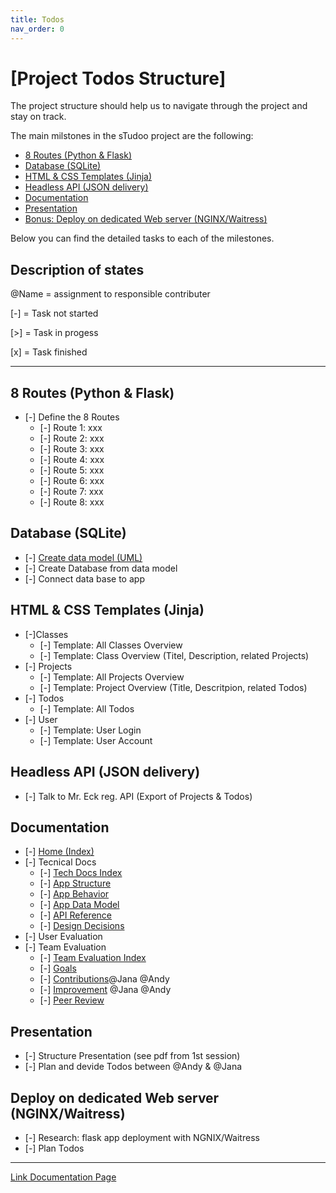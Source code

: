 ```yaml
---
title: Todos
nav_order: 0
---
```


# [Project Todos Structure]



The project structure should help us to navigate through the project and stay on track.

The main milstones in the sTudoo project are the following:

- [8 Routes (Python & Flask)](#8-routes-python--flask)
- [Database (SQLite)](#database-sqlite)
- [HTML & CSS Templates (Jinja)](#html--css-templates-jinja)
- [Headless API (JSON delivery)](#headless-api-json-delivery)
- [Documentation](#documentation)
- [Presentation](#presentation)
- [Bonus: Deploy on dedicated Web server (NGINX/Waitress)](#deploy-on-dedicated-web-server-nginxwaitress)

Below you can find the detailed tasks to each of the milestones.

## Description of states

@Name = assignment to responsible contributer

[-] = Task not started

[>] = Task in progess

[x] = Task finished

---

## 8 Routes (Python & Flask)

- [-] Define the 8 Routes
  - [-] Route 1: xxx
  - [-] Route 2: xxx
  - [-] Route 3: xxx
  - [-] Route 4: xxx
  - [-] Route 5: xxx
  - [-] Route 6: xxx
  - [-] Route 7: xxx
  - [-] Route 8: xxx

## Database (SQLite)

- [-] [Create data model (UML)](/docs/technical-docs/data-model.md)
- [-] Create Database from data model
- [-] Connect data base to app

## HTML & CSS Templates (Jinja)
- [-]Classes 
  - [-] Template: All Classes Overview
  - [-] Template: Class Overview (Titel, Description, related Projects)
- [-] Projects
  - [-] Template: All Projects Overview
  - [-] Template: Project Overview (Title, Descritpion, related Todos)
- [-] Todos
  - [-] Template: All Todos
- [-] User
  - [-] Template: User Login
  - [-] Template: User Account

## Headless API (JSON delivery)
- [-] Talk to Mr. Eck reg. API (Export of Projects & Todos)

## Documentation
- [-] [Home (Index)](/docs/index.md)
- [-] Tecnical Docs
  - [-] [Tech Docs Index](/docs/technical-docs/index.md)
  - [-] [App Structure](/docs/technical-docs/app-structure.md)
  - [-] [App Behavior](/docs/technical-docs/app-behavior.md)
  - [-] [App Data Model](/docs/technical-docs/data-model.md)
  - [-] [API Reference](/docs/technical-docs/api-reference.md)
  - [-] [Design Decisions](/docs/technical-docs/design-decisions.md)
- [-] User Evaluation
- [-] Team Evaluation
  - [-] [Team Evaluation Index](/docs/team-eval/index.md)
  - [-] [Goals](/docs/team-eval/goals.md)
  - [-] [Contributions](/docs/team-eval/contributions.md)@Jana @Andy
  - [-] [Improvement](/docs/team-eval/improvements.md) @Jana @Andy
  - [-] [Peer Review](/docs/team-eval/peer-review.md)

## Presentation

- [-] Structure Presentation (see pdf from 1st session)
- [-] Plan and devide Todos between @Andy & @Jana

## Deploy on dedicated Web server (NGINX/Waitress)

- [-] Research: flask app deployment with NGNIX/Waitress
- [-] Plan Todos

---

[Link Documentation Page](https://www.andreas-moor.de/sTudoo/)